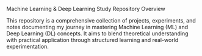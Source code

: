 Machine Learning & Deep Learning Study Repository
Overview

This repository is a comprehensive collection of projects, experiments, and notes documenting my journey in mastering Machine Learning (ML) and Deep Learning (DL) concepts. It aims to blend theoretical understanding with practical application through structured learning and real-world experimentation.
